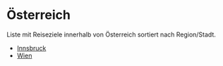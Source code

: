 # Österreich
Liste mit Reiseziele innerhalb von Österreich sortiert nach Region/Stadt.

- [Innsbruck](Innsbruck/Innsbruck.md)
- [Wien](Wien/Wien.md)